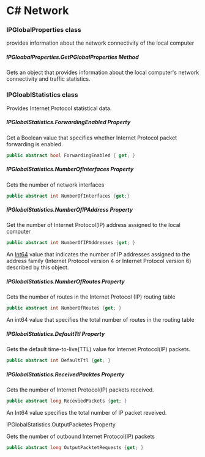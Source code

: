 # C# Network

### IPGlobalProperties class

provides information about the network connectivity of the local computer

##### IPGloabalProperties.GetPGlobalProperties Method

Gets an object that provides information about the local computer's network connectivity and traffic statistics.



### IPGloablStatistics class

Provides Internet Protocol statistical data.



##### IPGlobalStatistics.ForwardingEnabled Property

Get a Boolean value that specifies whether Internet Protocol packet forwarding is enabled.

```c#
public abstract bool ForwardingEnabled { get; }
```

##### IPGlobalStatistics.NumberOfInterfaces Property

Gets the number of network interfaces

```c#
public abstract int NumberOfInterfaces {get;}
```



##### IPGlobalStatistics.NumberOfIPAddress Property

Get the number of Internet Protocol(IP) address assigned to the local computer

```c#
public abstract int NumberOfIPAddresses {get; }
```

An [Int64](https://docs.microsoft.com/ko-kr/dotnet/api/system.int64?view=netframework-4.7.2) value that indicates the number of IP addresses assigned to the address family (Internet Protocol version 4 or Internet Protocol version 6) described by this object.



##### IPGlobalStatistics.NumberOfRoutes Property

Gets the number of routes in the Internet Protocol (IP) routing table

```c#
public abstract int NumberOfRoutes {get; }
```

An int64 value that specifies the total number of routes in the routing table



##### IPGlobalStatistics.DefaultTtl Property

Gets the default time-to-live(TTL) value for Internet Protocol(IP) packets.

```c#
public abstract int DefaultTtl {get; }
```



##### IPGlobalStatistics.ReceivedPacktes Property

Gets the number of Internet Protocol(IP) packets received.

```c#
public abstract long ReceviedPackets {get; }
```

An Int64 value specifies the total number of IP packet reveived.



IPGlobalStatistics.OutputPacketes Property

Gets the number of outbound Internet Protocol(IP) packets

```c#
public abstract long OutputPacktetRequests {get; }
```





